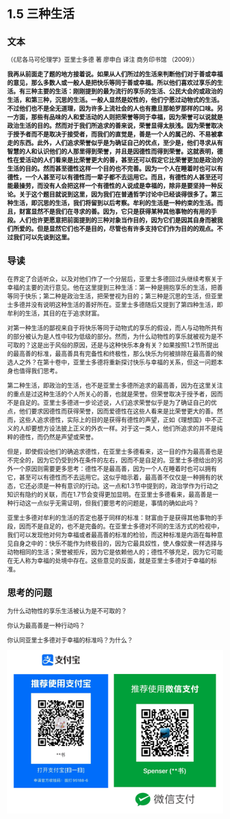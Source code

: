 # 1.5 三种生活

## 文本

（《尼各马可伦理学》亚里士多德 著 廖申白 译注 商务印书馆 （2009））

**我再从前面走了题的地方接着说。如果从人们所过的生活来判断他们对于善或幸福的意见，那么多数人或一般人是把快乐等同于善或幸福。所以他们喜欢过享乐的生活。有三种主要的生活：刚刚提到的最为流行的享乐的生活、公民大会的或政治的生活，和第三种，沉思的生活。一般人显然是奴性的，他们宁愿过动物式的生活。不过他们也不是全无道理，因为许多上流社会的人也有撒旦那帕罗那样的口味。另一方面，那些有品味的人和爱活动的人则把荣誉等同于幸福，因为荣誉可以说就是政治生活的目的。然而对于我们所追求的善来说，荣誉显得太肤浅。因为荣誉取决于授予者而不是取决于接受者，而我们的直觉是，善是一个人的属己的、不易被拿走的东西。此外，人们追求荣誉似乎是为确证自己的优点，至少是，他们寻求从有智慧的人和认识他们的人那里得到荣誉，并且是因德性而得到荣誉。这就表明，德性在爱活动的人们看来是比荣誉更大的善，甚至还可以假定它比荣誉更加是政治的生活的目的。然而甚至德性这样一个目的也不完善。因为一个人在睡着时也可以有德性，一个人甚至可以有德性而一辈子都不去运用它。而且，有德性的人甚至还可能最操劳，而没有人会把这样一个有德性的人说成是幸福的，除非是要坚持一种反论。关于这个题目就说到这里，因为我们在普通哲学讨论中已经谈得很多了。第三种生活，即沉思的生活，我们将留到以后考察。牟利的生活是一种约束的生活。而且，财富显然不是我们在寻求的善。因为，它只是获得某种其他事物的有用的手段。人们也许更愿意把前面提到的三种对象当作目的，因为它们是因其自身而被我们所爱的。但是显然它们也不是目的，尽管也有许多支持它们作为目的的观点。不过我们可以先谈到这里。**

## **导读**

在界定了合适听众，以及对他们作了一个分层后，亚里士多德回过头继续考察关于幸福的主要的流行意见。他在这里提到三种生活：第一种是拥抱享乐的生活，把善等同于快乐；第二种是政治生活，把荣誉视为目的；第三种是沉思的生活，但亚里士多德并没有说明这种生活的善好所在。亚里士多德随后又提到了第四种生活，即牟利的生活，其目的在于追求财富。

对第一种生活的鄙视来自于将快乐等同于动物式的享乐的假设，而人与动物所共有的部分被认为是人性中较为低级的部分。然而，为什么动物性的享乐就被视为是不可取的？这是出于风俗的原因，还是与这种快乐本身有关？如果按照1.2节所提出的最高善的标准，最高善具有完备性和终极性，那么快乐为何被排除在最高善的候选人之外？在第十卷中，亚里士多德将重新探讨快乐与幸福的关系，但这一问题本身也值得我们思考。

第二种生活，即政治的生活，也不是亚里士多德所追求的最高善，因为在这里关注的重点是过这种生活的个人所关心的善，也就是荣誉。但荣誉取决于授予者，因而不是自足的。亚里士多德进一步论述说，人们追求荣誉似乎是为了确证自己的优点，他们要求因德性而获得荣誉，因而爱德性在这些人看来是比荣誉更大的善。然而，这些人追求德性，实际上的目的是获得有德性的声望，正如《理想国》中不正义的人却要想方设法披上正义的外衣一样。对于这一类人，他们所追求的并不是纯粹的德性，而仍然是声望或荣誉。

但是，即使假设他们的确追求德性，在亚里士多德看来，这一目的作为最高善也是不完全的，因为它仍受到外在条件的左右，因而不是自足的。亚里士多德给出的另外一个原因则需要更多思考：德性不是最高善，因为一个人在睡着时也可以拥有它，甚至可以有德性而不去运用它。这似乎暗示着，最高善不仅仅是一种拥有的状态，它还必须是一种有意识的行动。这一点和1.3节中提到的，政治学作为行动之知识有隐约的关联，而在1.7节会变得更加显明。在亚里士多德看来，最高善是一种行动这一点似乎无需证明，但我们要思考的问题是，事情的确如此吗？

亚里士多德对牟利的生活的否定也基于同样的标准：财富由于是获得其他事物的手段，因而不是自足的，也不是完备的。在亚里士多德对不同的生活方式的检视中，我们可以发现他对何为幸福或者最高善的标准的检验，而这种标准是内涵在每种意见自身之中的：快乐不能作为终极目的，因为它最具奴性，使人像奴隶一样选择与动物相同的生活；荣誉被拒斥，因为它是依赖他人的；德性不够充足，因为它可能在无人称为幸福的处境中存在。这些意见的反面，就是亚里士多德对于幸福的标准。

## 思考的问题

为什么动物性的享乐生活被认为是不可取的？

你认为最高善是一种行动吗？

你认同亚里士多德对于幸福的标准吗？为什么？

![](../.gitbook/assets/qr.png)

